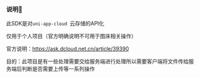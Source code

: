 ### 说明📖

此SDK是对`uni-app-cloud `云存储的API化

仅用于个人项目（官方明确说明不可用于图床相关操作）

官方说明：https://ask.dcloud.net.cn/article/39390

目的：此项目是有一些处理需要交给服务端进行处理所以需要客户端将文件传给服务端后判断是否需要上传等一系列操作
